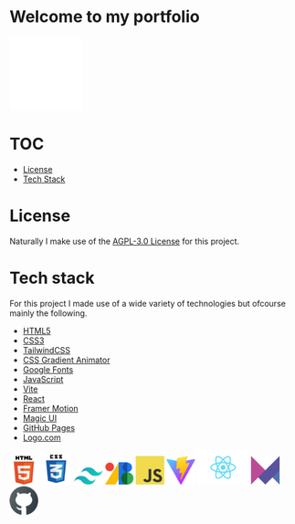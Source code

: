 # Welcome to my portfolio

<img src="public/favicon.png">

# TOC
- [License](#license)
- [Tech Stack](#tech-stack)

# License
Naturally I make use of the <a href="LICENSE">AGPL-3.0 License</a> for this project.

# Tech stack
For this project I made use of a wide variety of technologies but ofcourse mainly the following.

- [HTML5](https://www.w3schools.com/html/html_intro.asp)
- [CSS3](https://devdocs.io/css/)
- [TailwindCSS](https://tailwindcss.com/)
- [CSS Gradient Animator](https://www.gradient-animator.com/)
- [Google Fonts](https://fonts.google.com/)
- [JavaScript](https://www.w3schools.com/js/)
- [Vite](https://vitejs.dev/)
- [React](https://react.dev/)
- [Framer Motion](https://www.framer.com/motion/)
- [Magic UI](https://magicui.design/)
- [GitHub Pages](https://pages.github.com/)
- [Logo.com](https://logo.com/)

<img src="src/assets/html5.png" width="50">
<img src="src/assets/css3.webp" width="55">
<img src="src/assets/tailwindcss.svg" width="50">
<img src="docs/readme-assets/google-fonts.png" width="50">
<img src="src/assets/javascript.png" width="50">
<img src="docs/readme-assets/vite.svg" width="50">
<img src="src/assets/react.svg" width="90">
<img src="docs/readme-assets/framer-motion.svg" width="50">
<img src="src/assets/github.png" width="50">
